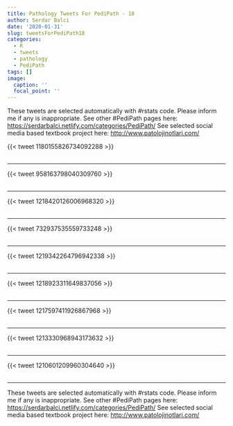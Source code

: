 ```yaml
---
title: Pathology Tweets For PediPath - 18
author: Serdar Balci
date: '2020-01-31'
slug: tweetsForPediPath18
categories:
  - R
  - tweets
  - pathology
  - PediPath
tags: []
image:
  caption: ''
  focal_point: ''
---
```



These tweets are selected automatically with #rstats code. Please inform me if any is inappropriate.
See other #PediPath pages here: https://serdarbalci.netlify.com/categories/PediPath/ 
See selected social media based textbook project here: http://www.patolojinotlari.com/

{{< tweet 1180155826734092288 >}}
<br>
<br>
<hr>
{{< tweet 958163798040309760 >}}
<br>
<br>
<hr>
{{< tweet 1218420126006968320 >}}
<br>
<br>
<hr>
{{< tweet 732937535559733248 >}}
<br>
<br>
<hr>
{{< tweet 1219342264796942338 >}}
<br>
<br>
<hr>
{{< tweet 1218923311649837056 >}}
<br>
<br>
<hr>
{{< tweet 1217597411926867968 >}}
<br>
<br>
<hr>
{{< tweet 1213330968943173632 >}}
<br>
<br>
<hr>
{{< tweet 1210601209960304640 >}}
<br>
<br>
<hr>


These tweets are selected automatically with #rstats code. Please inform me if any is inappropriate.
See other #PediPath pages here: https://serdarbalci.netlify.com/categories/PediPath/ 
See selected social media based textbook project here: http://www.patolojinotlari.com/

